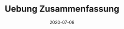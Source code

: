---
linktitle: ''
summary: ''
weight: 100
title: Uebung Zusammenfassung
date: 2020-07-08
draft: false
type: book
authors:
- admin
tags: ''
categories: ''
toc: true
profile: false
reading_time: true
share: true
featured: true
comments: true
disable_comment: false
commentable: true
editable: false
---